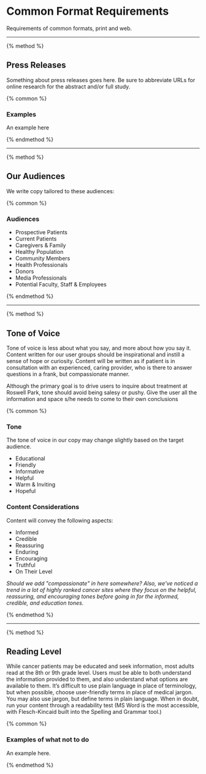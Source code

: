 # Common Format Requirements

Requirements of common formats, print and web.

-----

{% method %}

## Press Releases

Something about press releases goes here.
Be sure to abbreviate URLs for online research for the abstract and/or full study.

{% common %}

### Examples

An example here

{% endmethod %}

-----

{% method %}

## Our Audiences

We write copy tailored to these audiences:

{% common %}

### Audiences

- Prospective Patients
- Current Patients
- Caregivers &amp; Family
- Healthy Population
- Community Members
- Health Professionals
- Donors
- Media Professionals
- Potential Faculty, Staff &amp; Employees

{% endmethod %}

-----

{% method %}

## Tone of Voice

Tone of voice is less about what you say, and more about how you say it. Content written for our user groups should be inspirational and instill a sense of hope or curiosity. Content will be written as if patient is in consultation with an experienced, caring provider, who is there to answer questions in a frank, but compassionate manner.

Although the primary goal is to drive users to inquire about treatment at Roswell Park, tone should avoid being salesy or pushy. Give the user all the information and space s/he needs to come to their own conclusions

{% common %}

### Tone

The tone of voice in our copy may change slightly based on the target audience.
- Educational
- Friendly
- Informative
- Helpful
- Warm &amp; Inviting
- Hopeful

### Content Considerations

Content will convey the following aspects:
- Informed
- Credible
- Reassuring
- Enduring
- Encouraging
- Truthful
- On Their Level

_Should we add "compassionate" in here somewhere? Also, we've noticed a trend in a lot of highly ranked cancer sites where they focus on the helpful, reassuring, and encouraging tones before going in for the informed, credible, and education tones._

{% endmethod %}

-----

{% method %}

## Reading Level
While cancer patients may be educated and seek information, most adults read at the 8th or 9th grade level. Users must be able to both understand the information provided to them, and also understand what options are available to them. It’s difficult to use plain language in place of terminology, but when possible, choose user-friendly terms in place of medical jargon. You may also use jargon, but define terms in plain language. When in doubt, run your content through a readability test (MS Word is the most accessible, with Flesch-Kincaid built into the Spelling and Grammar tool.)

{% common %}

### Examples of what not to do

An example here.

{% endmethod %}